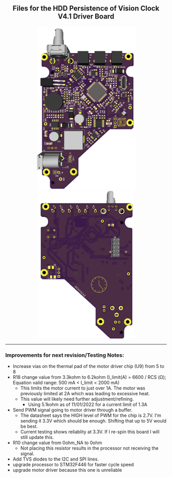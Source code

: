 ## <p align="center">Files for the HDD Persistence of Vision Clock V4.1 Driver Board</p>
<p align="center">
  <img src="https://github.com/TickingClocks/HDD-Persistence-of-Vision-Clock_V4/blob/main/Images/HDDCLK_V4.0_Driver%20Board_top_edit.png" width="309"> <img src="https://github.com/TickingClocks/HDD-Persistence-of-Vision-Clock_V4/blob/main/Images/HDDCLK_V4.0_Driver%20Board_bottom_edit2.png" width="300">
</p>

---

### <p>Improvements for next revision/Testing Notes:</p>
- Increase vias on the thermal pad of the motor driver chip (U9) from 5 to 8
- R18 change value from 3.3kohm to 6.2kohm (I_limit(A) = 6600 / RCS (Ω); Equation valid range: 500 mA < I_limit < 2000 mA)
  - This limits the motor current to just over 1A. The motor was previously limited at 2A which was leading to excessive heat.
  - This value will likely need further adjustment/refining.
      - Using 5.1kohm as of 11/01/2022 for a current limit of 1.3A
- Send PWM signal going to motor driver through a buffer. 
  - The datasheet says the HIGH level of PWM for the chip is 2.7V. I'm sending it 3.3V which should be enough. Shifting that up to 5V would be best.
  - Current testing shows reliablity at 3.3V. If I re-spin this board I will still update this.
- R10 change value from 0ohm_NA to 0ohm
  - Not placing this resistor results in the processor not receiving the signal.
- Add TVS diodes to the I2C and SPI lines.
- upgrade processor to STM32F446 for faster cycle speed
- upgrade motor driver because this one is unreliable
